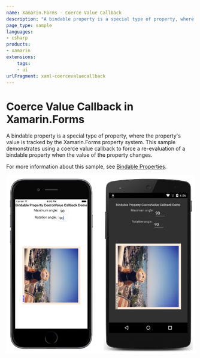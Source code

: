 ```yaml
---
name: Xamarin.Forms - Coerce Value Callback
description: "A bindable property is a special type of property, where the property's value is tracked by the Xamarin.Forms property system (UI)"
page_type: sample
languages:
- csharp
products:
- xamarin
extensions:
    tags:
    - ui
urlFragment: xaml-coercevaluecallback
---
```

# Coerce Value Callback in Xamarin.Forms

A bindable property is a special type of property, where the property's value is tracked by the Xamarin.Forms property system. This sample demonstrates using a coerce value callback to force a re-evaluation of a bindable property when the value of the property changes.

For more information about this sample, see [Bindable Properties](https://docs.microsoft.com/xamarin/xamarin-forms/xaml/bindable-properties).

![Coerce Value Callback sample application](Screenshots/01All.png "Coerce Value Callback application screenshot")


